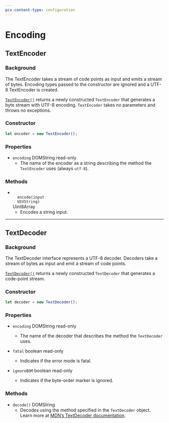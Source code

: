```yaml
---
pcx-content-type: configuration
---
```


# Encoding

## TextEncoder

### Background

The TextEncoder takes a stream of code points as input and emits a stream of bytes. Encoding types passed to the constructor are ignored and a UTF-8 TextEncoder is created.

[`TextEncoder()`](https://developer.mozilla.org/en-US/docs/Web/API/TextEncoder/TextEncoder) returns a newly constructed `TextEncoder` that generates a byte stream with UTF-8 encoding. `TextEncoder` takes no parameters and throws no exceptions.

### Constructor

```js
let encoder = new TextEncoder();
```

### Properties

<Definitions>

- `encoding` <TypeLink href="https://developer.mozilla.org/en-US/docs/Web/API/DOMString">DOMString</TypeLink> <PropMeta>read-only</PropMeta>
  - The name of the encoder as a string describing the method the `TextEncoder` uses (always `utf-8`).

</Definitions>

### Methods

<Definitions>

- <Code>
    encode(input
    <TypeLink href="https://developer.mozilla.org/en-US/docs/Web/API/USVString">USVString</TypeLink>)
  </Code> <TypeLink href="https://developer.mozilla.org/en-US/docs/Web/JavaScript/Reference/Global_Objects/Uint8Array">
    Uint8Array
  </TypeLink>

  - Encodes a string input.

</Definitions>

---

## TextDecoder

### Background

The TextDecoder interface represents a UTF-8 decoder. Decoders take a stream of bytes as input and emit a stream of code points.

[`TextDecoder()`](https://developer.mozilla.org/en-US/docs/Web/API/TextDecoder/TextDecoder) returns a newly constructed `TextDecoder` that generates a code-point stream.

### Constructor

```js
let decoder = new TextDecoder();
```

### Properties

<Definitions>

- `encoding` <TypeLink href="https://developer.mozilla.org/en-US/docs/Web/API/DOMString">DOMString</TypeLink> <PropMeta>read-only</PropMeta>

  - The name of the decoder that describes the method the `TextDecoder` uses.

- `fatal` <Type>boolean</Type> <PropMeta>read-only</PropMeta>

  - Indicates if the error mode is fatal.

- `ignoreBOM` <Type>boolean</Type> <PropMeta>read-only</PropMeta>
  - Indicates if the byte-order marker is ignored.

</Definitions>

### Methods

<Definitions>

- `decode()` <TypeLink href="https://developer.mozilla.org/en-US/docs/Web/API/DOMString">DOMString</TypeLink>
  - Decodes using the method specified in the `TextDecoder` object. Learn more at [MDN’s TextDecoder documentation](https://developer.mozilla.org/en-US/docs/Web/API/TextDecoder/decode).

</Definitions>
